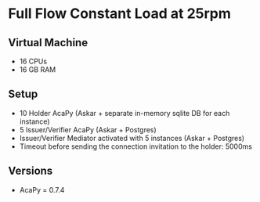 # Full Flow Constant Load at 25rpm

## Virtual Machine
- 16 CPUs
- 16 GB RAM

## Setup
- 10 Holder AcaPy (Askar + separate in-memory sqlite DB for each instance)
- 5 Issuer/Verifier AcaPy (Askar + Postgres) 
- Issuer/Verifier Mediator activated with 5 instances (Askar + Postgres)
- Timeout before sending the connection invitation to the holder: 5000ms

## Versions
- AcaPy = 0.7.4
